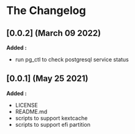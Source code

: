 # The Changelog

## [0.0.2] (March 09 2022)

**Added :**

- run pg_ctl to check postgresql service status

## [0.0.1] (May 25 2021)

**Added :**

- LICENSE
- README.md
- scripts to support kextcache
- scripts to support efi partition
